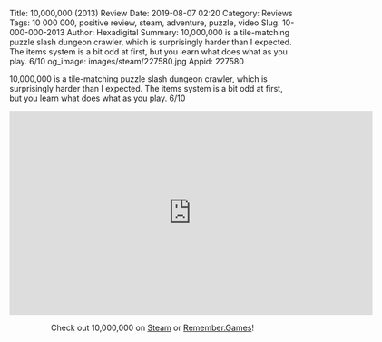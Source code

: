 Title: 10,000,000 (2013) Review
Date: 2019-08-07 02:20
Category: Reviews
Tags: 10 000 000, positive review, steam, adventure, puzzle, video
Slug: 10-000-000-2013
Author: Hexadigital
Summary: 10,000,000 is a tile-matching puzzle slash dungeon crawler, which is surprisingly harder than I expected. The items system is a bit odd at first, but you learn what does what as you play. 6/10
og_image: images/steam/227580.jpg
Appid: 227580

10,000,000 is a tile-matching puzzle slash dungeon crawler, which is surprisingly harder than I expected. The items system is a bit odd at first, but you learn what does what as you play. 6/10

<center><iframe src="https://www.youtube.com/embed/baXIISGbt4I?feature=oembed" allow="accelerometer; autoplay; encrypted-media; gyroscope; picture-in-picture" width="640" height="360" frameborder="0"></iframe>

Check out 10,000,000 on [Steam](https://store.steampowered.com/app/227580/?curator_clanid=34633900) or [Remember.Games](https://remember.games/game/2368/)!</center>